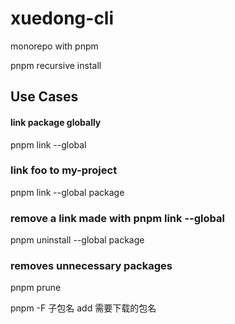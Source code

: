 # xuedong-cli

monorepo with pnpm

pnpm recursive install

## Use Cases

#### link package globally

pnpm link --global

### link foo to my-project

pnpm link --global package

### remove a link made with pnpm link --global <package>

pnpm uninstall --global package

### removes unnecessary packages

pnpm prune

pnpm -F 子包名 add 需要下载的包名
